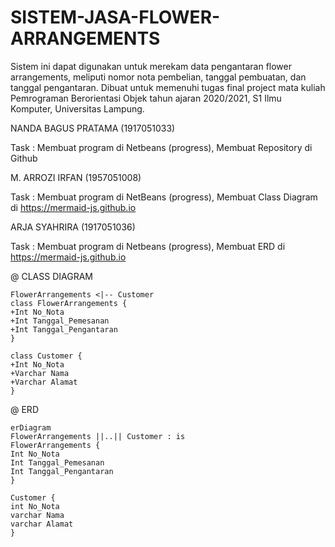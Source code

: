 # SISTEM-JASA-FLOWER-ARRANGEMENTS
Sistem ini dapat digunakan untuk merekam data pengantaran flower arrangements, meliputi nomor nota pembelian, tanggal pembuatan, dan tanggal pengantaran. Dibuat untuk memenuhi tugas final project mata kuliah Pemrograman Berorientasi Objek tahun ajaran 2020/2021, S1 Ilmu Komputer, Universitas Lampung.

NANDA BAGUS PRATAMA (1917051033)

Task : Membuat program di Netbeans (progress),
       Membuat Repository di Github


M. ARROZI IRFAN (1957051008)

Task : Membuat program di NetBeans (progress),
       Membuat Class Diagram di https://mermaid-js.github.io


ARJA SYAHRIRA (1917051036)

Task : Membuat program di Netbeans (progress),
       Membuat ERD di https://mermaid-js.github.io



@ CLASS DIAGRAM
      
    FlowerArrangements <|-- Customer
    class FlowerArrangements {
    +Int No_Nota
    +Int Tanggal_Pemesanan
    +Int Tanggal_Pengantaran      
    }
    
    class Customer {
    +Int No_Nota
    +Varchar Nama
    +Varchar Alamat
    }
    
    
@ ERD

    erDiagram
    FlowerArrangements ||..|| Customer : is 
    FlowerArrangements {
    Int No_Nota
    Int Tanggal_Pemesanan
    Int Tanggal_Pengantaran
    }
   
    Customer {
    int No_Nota
    varchar Nama
    varchar Alamat
    }
